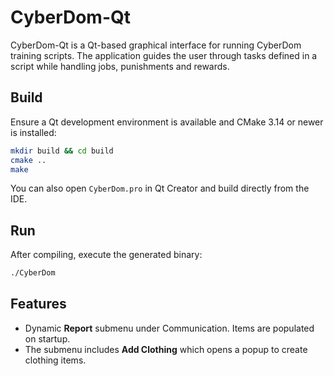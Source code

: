 # CyberDom-Qt

CyberDom-Qt is a Qt-based graphical interface for running CyberDom training scripts. The application guides the user through tasks defined in a script while handling jobs, punishments and rewards.

## Build

Ensure a Qt development environment is available and CMake 3.14 or newer is installed:

```bash
mkdir build && cd build
cmake ..
make
```

You can also open `CyberDom.pro` in Qt Creator and build directly from the IDE.

## Run

After compiling, execute the generated binary:

```bash
./CyberDom
```

## Features

- Dynamic **Report** submenu under Communication. Items are populated on startup.
- The submenu includes **Add Clothing** which opens a popup to create clothing items.
